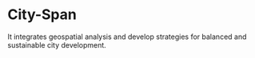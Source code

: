 # City-Span
It integrates geospatial analysis and  develop strategies for balanced and sustainable city development.
